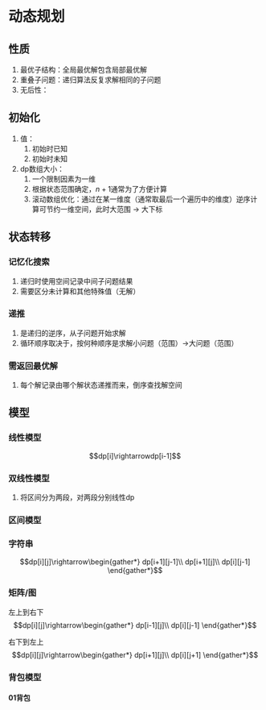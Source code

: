 # 动态规划

## 性质

1. 最优子结构：全局最优解包含局部最优解
2. 重叠子问题：递归算法反复求解相同的子问题
3. 无后性：

## 初始化

1. 值：
   1. 初始时已知
   2. 初始时未知
2. dp数组大小：
   1. 一个限制因素为一维
   2. 根据状态范围确定，$n+1$通常为了方便计算
   3. 滚动数组优化：通过在某一维度（通常取最后一个遍历中的维度）逆序计算可节约一维空间，此时大范围 -> 大下标

## 状态转移

### 记忆化搜索

1. 递归时使用空间记录中间子问题结果
2. 需要区分未计算和其他特殊值（无解）

### 递推

1. 是递归的逆序，从子问题开始求解
2. 循环顺序取决于，按何种顺序是求解小问题（范围）->大问题（范围）

### 需返回最优解

1. 每个解记录由哪个解状态递推而来，倒序查找解空间

## 模型

### 线性模型

$$dp[i]\rightarrowdp[i-1]$$

### 双线性模型

1. 将区间分为两段，对两段分别线性dp

### 区间模型

### 字符串

$$dp[i][j]\rightarrow\begin{gather*}
    dp[i+1][j-1]\\
    dp[i+1][j]\\
    dp[i][j-1]
\end{gather*}$$

### 矩阵/图

左上到右下
$$dp[i][j]\rightarrow\begin{gather*}
    dp[i-1][j]\\
    dp[i][j-1]
\end{gather*}$$

右下到左上
$$dp[i][j]\rightarrow\begin{gather*}
    dp[i+1][j]\\
    dp[i][j+1]
\end{gather*}$$

### 背包模型

#### 01背包
